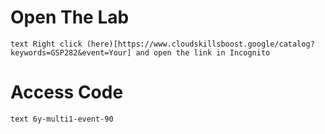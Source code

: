 # Open The Lab
```text Right click (here)[https://www.cloudskillsboost.google/catalog?keywords=GSP282&event=Your] and open the link in Incognito ```

# Access Code
```text 6y-multi1-event-90 ```
